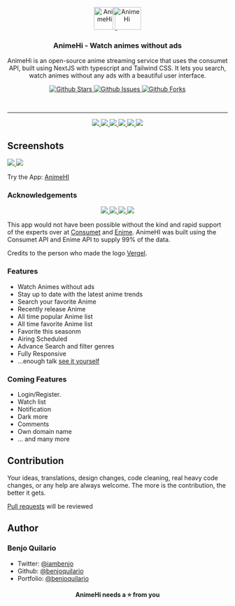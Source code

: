 <p align="center">
  <div align="center">
    <a href="https://animehi-stream.vercel.app/">
      <img alt="AnimeHi" src="https://animehi-stream.vercel.app/_next/static/media/animehi.9fc8dd87.svg" width="49" height="52" />
    </a>
    <a href="https://animehi-stream.vercel.app/" style="margin-left: -10px">
      <img alt="AnimeHi" src="https://animehi-stream.vercel.app/_next/image?url=%2F_next%2Fstatic%2Fmedia%2Fh.0c186236.png&w=1920&q=75" width="65" height="52" />
    </a>
  </div>
    <h3 align="center">AnimeHi - Watch animes without ads</h3>
</p>
<p align="center">
    AnimeHi is an open-source anime streaming service that uses the consumet API, built using NextJS with typescript and Tailwind CSS. It lets you search, watch animes without any ads with a beautiful user interface.
 </p>

<p align="center">
  <a href="https://github.com/benjoquilario/animehi-stream">
      <img src="https://img.shields.io/github/stars/benjoquilario/animehi-stream" alt="Github Stars">
    </a>
    <a href="https://www.gnu.org/licenses/agpl-3.0.en.html">
      <img src="https://img.shields.io/github/issues/benjoquilario/animehi-stream" alt="Github Issues">
    </a>
     <a href="https://github.com/benjoquilario/animehi-stream">
      <img src="https://img.shields.io/github/forks/benjoquilario/animehi-stream" alt="Github Forks" />
    </a>
</p>

</br>
  <hr />
<p align="center">
  <a href="https://nextjs.org">
    <img src="https://img.shields.io/github/package-json/dependency-version/benjoquilario/animehi-stream/next?filename=package.json&color=fff&labelColor=000&logo=nextdotjs&style=flat-square">
  </a>
  <a href="https://tailwindcss.com/">
    <img src="https://img.shields.io/github/package-json/dependency-version/benjoquilario/animehi-stream/dev/tailwindcss?filename=package.json&color=37b8f1&logo=tailwindcss&labelColor=0b1120&style=flat-square&logoColor=38bdf8">
  </a>
  <a href="https://17.reactjs.org/">
    <img src="https://img.shields.io/github/package-json/dependency-version/benjoquilario/animehi-stream/react?filename=package.json&color=5fd9fb&logo=react&labelColor=222435&style=flat-square">
  </a>
  <a href="https://redux-toolkit.js.org/">
    <img src="https://img.shields.io/github/package-json/dependency-version/benjoquilario/animehi-stream/@reduxjs/toolkit?filename=package.json&label=redux-toolkit&color=593d88&logo=redux&labelColor=242526&style=flat-square&logoColor=b58bf7">
  </a>
  <a href="https://tailwindcss.com/">
    <img src="https://img.shields.io/github/package-json/dependency-version/benjoquilario/animehi-stream/typescript?filename=package.json&color=3178C6&logo=typescript&labelColor=111&style=flat-square&logoColor=white">
  </a>
  <a href="https://www.framer.com/motion">
    <img src="https://img.shields.io/github/package-json/dependency-version/benjoquilario/animehi-stream/framer-motion?logo=framer&style=flat-square&logoColor=white">
  </a>
</p>

## Screenshots

<a href="https://insider.vercel.app/" target="blank">
  <img src="screenshots/home.png" />
</a>
<a href="https://insider.vercel.app/" target="blank">
  <img src="screenshots/profile.png" />
</a>

Try the App: [AnimeHI](https://animehi-stream.vercel.app/)

### Acknowledgements

<p align="center">
  <a href="https://github.com/consumet/">
    <img src="https://img.shields.io/badge/consumet/consumet.ts-333.svg?style=flat-square">
  </a>
  <a href="https://anilist.co">
    <img src="https://img.shields.io/badge/AniList-1e2432.svg?logo=anilist&style=flat-square">
  </a>
  <a href="https://gogoanime.bid">
    <img src="https://img.shields.io/badge/GogoAnime-00a651.svg?style=flat-square">
  </a>
  <a href="https://github.com/Enime-Project/api.enime.moe">
    <img src="https://img.shields.io/badge/Enime-Projects/api.enime.moe-333.svg?style=flat-square">
  </a>
</p>

This app would not have been possible without the kind and rapid support of the experts over at [Consumet](https://github.com/consumet/) and [Enime](https://github.com/Enime-Project/api.enime.moe). AnimeHI was built using the Consumet API and Enime API to supply 99% of the data.

Credits to the person who made the logo [Vergel](https://github.com/vergelmacayan).

### Features

- Watch Animes without ads
- Stay up to date with the latest anime trends
- Search your favorite Anime
- Recently release Anime
- All time popular Anime list
- All time favorite Anime list
- Favorite this seasonm
- Airing Scheduled
- Advance Search and filter genres
- Fully Responsive
- ...enough talk [see it yourself](https://animehi-stream.vercel.app/)

### Coming Features

- Login/Register.
- Watch list
- Notification
- Dark more
- Comments
- Own domain name
- … and many more

## Contribution

Your ideas, translations, design changes, code cleaning, real heavy code changes, or any help are always welcome. The more is the contribution, the better it gets.

[Pull requests](https://github.com/benjoquilario/anime-stream/pulls) will be reviewed

## Author

### Benjo Quilario

- Twitter: [@iambenjo](https://twitter.com/iam_benjo)
- Github: [@benjoquilario](https://github.com/benjoquilario)
- Portfolio: [@benjoquilario](https://benjoquilario.me)

<h4 align="center">
AnimeHi needs a ⭐️ from you
</h3>
